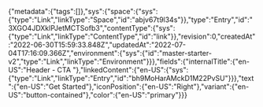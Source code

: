 {"metadata":{"tags":[]},"sys":{"space":{"sys":{"type":"Link","linkType":"Space","id":"abjv67t9l34s"}},"type":"Entry","id":"3XGO4JDXklPJetMCTSofb3","contentType":{"sys":{"type":"Link","linkType":"ContentType","id":"link"}},"revision":0,"createdAt":"2022-06-30T15:59:33.848Z","updatedAt":"2022-07-04T17:16:09.366Z","environment":{"sys":{"id":"master-starter-v2","type":"Link","linkType":"Environment"}}},"fields":{"internalTitle":{"en-US":"Header - CTA "},"linkedContent":{"en-US":{"sys":{"type":"Link","linkType":"Entry","id":"bh9MoHarAMckD1M22PvSU"}}},"text":{"en-US":"Get Started"},"iconPosition":{"en-US":"Right"},"variant":{"en-US":"button-contained"},"color":{"en-US":"primary"}}}